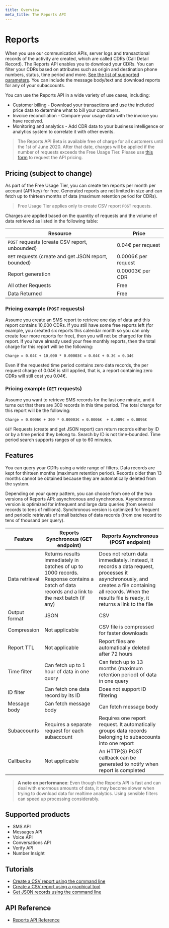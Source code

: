 ```yaml
---
title: Overview
meta_title: The Reports API
---
```


# Reports

When you use our communication APIs, server logs and transactional records of the activity are created, which are called CDRs (Call Detail Record). The Reports API enables you to download your CDRs. You can filter your CDRs based on attributes such  as origin and destination phone numbers, status, time period and more. [See the list of supported parameters](/api/reports). You can include the message body/text and download reports for any of your subaccounts.

You can use the Reports API in a wide variety of use cases, including:

* Customer billing - Download your transactions and use the included price data to determine what to bill your customers.
* Invoice reconciliation - Compare your usage data with the invoice you have received.
* Monitoring and analytics - Add CDR data to your business intelligence or analytics system to correlate it with other events.

> The Reports API Beta is available free of charge for all customers until the 1st of June 2020. After that date, charges will be applied if the number of requests exceeds the Free Usage Tier. Please use [this form](https://info.nexmo.com/ReportsAPI.html) to request the API pricing.

## Pricing (subject to change)

As part of the Free Usage Tier, you can create ten reports per month per account (API key) for free. Generated reports are not limited in size and can fetch up to thirteen months of data (maximum retention period for CDRs).

> Free Usage Tier applies only to create CSV report `POST` requests.

Charges are applied based on the quantity of requests and the volume of data retrieved as listed in the following table:

Resource | Price
---- | ----
`POST` requests (create CSV report, unbounded) | 0.04€ per request
`GET` requests  (create and get JSON report, bounded) | 0.0006€ per request
Report generation | 0.00003€ per CDR
All other Requests | Free
Data Returned | Free

### Pricing example (`POST` requests)

Assume you create an SMS report to retrieve one day of data and this report contains 10,000 CDRs. If you still have some free reports left (for example, you created six reports this calendar month so you can only create four more reports for free), then you will not be charged for this report. If you have already used your free monthly reports, then the total charge for this report will be the following:

```
Charge = 0.04€ + 10,000 * 0.00003€ = 0.04€ + 0.3€ = 0.34€
```

Even if the requested time period contains zero data records, the per request charge of 0.04€ is still applied, that is, a report containing zero CDRs will still cost you 0.04€.

### Pricing example (`GET` requests)

Assume you want to retrieve SMS records for the last one minute, and it turns out that there are 300 records in this time period. The total charge for this report will be the following:

```
Charge = 0.0006€ + 300 * 0.00003€ = 0.0006€  + 0.009€ = 0.0096€
```

`GET` Requests (create and get JSON report) can return records either by ID or by a time period they belong to. Search by ID is not time-bounded. Time period search supports ranges of up to 60 minutes.

## Features

You can query your CDRs using a wide range of filters. Data records are kept for thirteen months (maximum retention period). Records older than 13 months cannot be obtained because they are automatically deleted from the system.

Depending on your query pattern, you can choose from one of the two versions of Reports API: asynchronous and synchronous. Asynchronous version is optimized for infrequent and large data queries (from several records to tens of millions). Synchronous version is optimized for frequent and periodic retrievals of small batches of data records (from one record to tens of thousand per query).

Feature  | Reports Synchronous (GET endpoint) | Reports Asynchronous (POST endpoint)
---- | ---- | ----
 Data retrieval | Returns results immediately in batches of up to 1000 records. Response contains a batch of data records and a link to the next batch (if any) | Does not return data immediately. Instead, it records a data request, processes it asynchronously, and creates a file containing all records. When the results file is ready, it returns a link to the file
 Output format | JSON | CSV
 Compression | Not applicable | CSV file is compressed for faster downloads
 Report TTL | Not applicable | Report files are automatically deleted after 72 hours
 Time filter  | Can fetch up to 1 hour of data in one query | Can fetch up to 13 months (maximum retention period) of data in one query
 ID filter  | Can fetch one data record by its ID | Does not support ID filtering
 Message body  | Can fetch message body | Can fetch message body
 Subaccounts  | Requires a separate request for each subaccount | Requires one report request. It automatically groups data records belonging to subaccounts into one report
 Callbacks | Not applicable | An HTTP(S) POST callback can be generated to notify when report is completed

> **A note on performance**: Even though the Reports API is fast and can deal with enormous amounts of data, it may become slower when trying to download data for realtime analytics. Using sensible filters can speed up processing considerably.

## Supported products

* SMS API
* Messages API
* Voice API
* Conversations API
* Verify API
* Number Insight

## Tutorials

* [Create a CSV report using the command line](/reports/tutorials/create-and-retrieve-a-report)
* [Create a CSV report using a graphical tool](/reports/tutorials/create-report-using-graphical-tools)
* [Get JSON records using the command line](/reports/tutorials/get-json-records-cli)

## API Reference

* [Reports API Reference](/api/reports)
